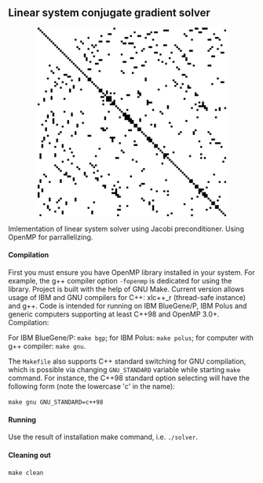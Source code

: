 ## **Linear system conjugate gradient solver**

<p align="center">
  <img src="img/sparse-matrix.png" alt="<icon here>" width="384"/>
</p>

Imlementation of linear system solver using Jacobi preconditioner. Using OpenMP for parrallelizing.

#### Compilation 

First you must ensure you have OpenMP library installed in your system. For example, the g++ compiler option `-fopenmp` is dedicated for using the library. Project is built with the help of GNU Make. Current version allows usage of IBM and GNU compilers for C++: xlc++\_r (thread-safe instance) and g++. Code is intended for running on IBM BlueGene/P, IBM Polus and generic computers supporting at least C++98 and OpenMP 3.0+. Compilation:

For IBM BlueGene/P: `make bgp`;
for IBM Polus: `make polus`;
for computer with g++ compiler: `make gnu`.

The `Makefile` also supports C++ standard switching for GNU compilation, which is possible via changing `GNU_STANDARD` variable while starting `make` command. For instance, the C++98 standard option selecting will have the following form (note the lowercase 'c' in the name):

`make gnu GNU_STANDARD=c++98`

#### Running

Use the result of installation make command, i.e. `./solver`.

#### Cleaning out

`make clean`
